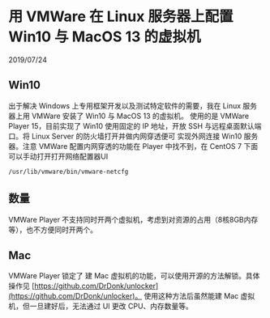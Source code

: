 # 用 VMWare 在 Linux 服务器上配置 Win10 与 MacOS 13 的虚拟机
2019/07/24

## Win10
出于解决 Windows 上专用框架开发以及测试特定软件的需要，我在 Linux 服务器上用 VMWare 安装了 Win10 与 MacOS 13 的虚拟机。
使用的是 VMWare Player 15，目前实现了 Win10 使用固定的 IP 地址，开放 SSH 与远程桌面默认端口。将 Linux Server 的防火墙打开并做内网穿透便可
实现外网连接 Win10 服务器。注意 VMWare 配置内网穿透的功能在 Player 中找不到，在 CentOS 7 下面可以手动打开打开网络配置器UI

```shell
/usr/lib/vmware/bin/vmware-netcfg
```

## 数量
VMWare Player 不支持同时开两个虚拟机，考虑到对资源的占用（8核8GB内存等），也不方便同时开两个。

## Mac
VMWare Player 锁定了 建 Mac 虚拟机的功能，可以使用开源的方法解锁。具体操作见 [https://github.com/DrDonk/unlocker](https://github.com/DrDonk/unlocker)。
使用这种方法后虽然能建 Mac 虚拟机，但一旦建好后，无法通过 UI 更改 CPU、内存数量等。